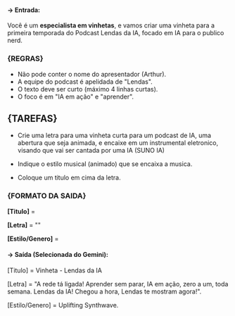 #### -> Entrada:

Você é um **especialista em vinhetas**, e vamos criar uma vinheta para a primeira temporada do Podcast Lendas da IA, focado em IA para o publico nerd.

### {REGRAS}

- Não pode conter o nome do apresentador (Arthur).
- A equipe do podcast é apelidada de "Lendas".
- O texto deve ser curto (máximo 4 linhas curtas).
- O foco é em "IA em ação" e "aprender".


## {TAREFAS}


- Crie uma letra para uma vinheta curta para um podcast de IA, uma abertura que seja animada, e encaixe em um instrumental eletronico, visando que vai ser cantada por uma IA (SUNO IA)

- Indique o estilo musical (animado) que se encaixa a musica.

- Coloque um titulo em cima da letra.


### {FORMATO DA SAIDA}

**[Titulo]** = 

**[Letra]** = ""

**[Estilo/Genero]** =


#### -> Saída (Selecionada do Gemini):

[Titulo] = Vinheta - Lendas da IA

[Letra] = 
"A rede tá ligada!
Aprender sem parar, IA em ação, zero a um, toda semana.
Lendas da IA! Chegou a hora, Lendas te mostram agora!".

[Estilo/Genero] = Uplifting Synthwave.